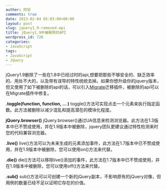 ```yaml
---
author: 阿安
comments: true
date: 2013-02-04 05:03:09+00:00
layout: post
slug: jquery1_9-removed-api
title: jQuery1.9中被删除的API
wordpress_id: 726
categories:
- JavaScript
tags:
- JavaScript
- JQuery
---
```


jQuery1.9删除了一些在1.8中已经过时的api,想要把那些不够安全的、缺乏效率的、用处不大的，以及带有误导的特性统统去掉。如果你想升级你的jquery版本，但又使用了如下被删除的api的话，可以引入[Migrate](http://code.jquery.com/jquery-migrate-1.1.0.js)迁移插件，被删除的api可以在Migrate插件中修复。

**.toggle(function, function, ... )**
toggle()方法可实现点击一个元素来执行指定函数。此方法被删除以减少混乱和提高潜在的模块化程度。

**jQuery.browser()**
jQuery.browser()通过UA信息来检测浏览器。此方法在1.3版本中已不赞成使用，并在1.9版本中被删除，jquery团队更建议通过特性检测来时您的代码兼容浏览器。

**.live()**
live()方法可以为未来生成的元素添加事件，此方法在1.7版本中已不赞成使用，并在1.9版本中被删除，您可以使用on()方法来代替。

**.die()**
die()方法可以移除live()添加的事件，此方法在1.7版本中已不赞成使用，并在1.9版本中被删除，您可以使用off()方法来代替。

**.sub()**
sub()方法可以可创建一个新的jQuery副本，不影响原有的jQuery对像，但用例的数量已经不足以证明它存在的价值。
